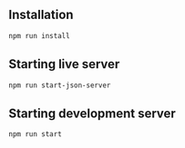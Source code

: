## Installation

```bash
npm run install
```

## Starting live server

```bash
npm run start-json-server
```

## Starting development server

```bash
npm run start
```
